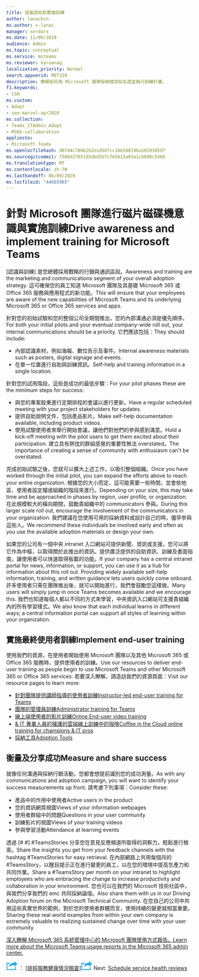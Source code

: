 ```yaml
---
title: 促進認知和實施訓練
author: lanachin
ms.author: v-lanac
manager: serdars
ms.date: 11/09/2018
audience: Admin
ms.topic: conceptual
ms.service: msteams
ms.reviewer: karuanag
localization_priority: Normal
search.appverid: MET150
description: 瞭解如何為 Microsoft 團隊採納增加知名度並執行訓練計畫。
f1.keywords:
- CSH
ms.custom:
- Adopt
- seo-marvel-apr2020
ms.collection:
- Teams_ITAdmin_Adopt
- M365-collaboration
appliesto:
- Microsoft Teams
ms.openlocfilehash: d0744c78062b2ecd507cc16658819ba101930597
ms.sourcegitcommit: f586d2765195dbd5b7cf65615a03a1cb098c5466
ms.translationtype: MT
ms.contentlocale: zh-TW
ms.lasthandoff: 06/09/2020
ms.locfileid: "44665965"
---
```

# <a name="drive-awareness-and-implement-training-for-microsoft-teams"></a><span data-ttu-id="4c954-103">針對 Microsoft 團隊進行磁片磁碟機意識與實施訓練</span><span class="sxs-lookup"><span data-stu-id="4c954-103">Drive awareness and implement training for Microsoft Teams</span></span>

<span data-ttu-id="4c954-104">[認識與訓練] 是您總體採用戰略的行銷與通訊區段。</span><span class="sxs-lookup"><span data-stu-id="4c954-104">Awareness and training are the marketing and communications segment of your overall adoption strategy.</span></span> <span data-ttu-id="4c954-105">這可確保您的員工知道 Microsoft 團隊及其基礎 Microsoft 365 或 Office 365 服務與應用程式的新功能。</span><span class="sxs-lookup"><span data-stu-id="4c954-105">This will ensure that your employees are aware of the new capabilities of Microsoft Teams and its underlying Microsoft 365 or Office 365 services and apps.</span></span>
   
<span data-ttu-id="4c954-106">針對您的初始試驗和您的整個公司全期間推出，您的內部溝通必須是優先順序。</span><span class="sxs-lookup"><span data-stu-id="4c954-106">For both your initial pilots and your eventual company-wide roll out, your internal communications should be a priority.</span></span> <span data-ttu-id="4c954-107">它們應該包括：</span><span class="sxs-lookup"><span data-stu-id="4c954-107">They should include:</span></span>

- <span data-ttu-id="4c954-108">內部認識素材，例如海報、數位告示及事件。</span><span class="sxs-lookup"><span data-stu-id="4c954-108">Internal awareness materials such as posters, digital signage and events.</span></span>
- <span data-ttu-id="4c954-109">在單一位置進行自助與訓練資訊。</span><span class="sxs-lookup"><span data-stu-id="4c954-109">Self-help and training information in a single location.</span></span>

<span data-ttu-id="4c954-110">針對您的試用階段，這些是成功的最低步驟：</span><span class="sxs-lookup"><span data-stu-id="4c954-110">For your pilot phases these are the minimum steps for success:</span></span>

- <span data-ttu-id="4c954-111">與您的專案股東進行定期排程的會議以進行更新。</span><span class="sxs-lookup"><span data-stu-id="4c954-111">Have a regular scheduled meeting with your project stakeholders for updates.</span></span>
- <span data-ttu-id="4c954-112">提供自助說明文件，包括產品影片。</span><span class="sxs-lookup"><span data-stu-id="4c954-112">Make self-help documentation available, including product videos.</span></span>
- <span data-ttu-id="4c954-113">使用試驗使用者來舉行開始會議，讓他們對他們的參與感到滿意。</span><span class="sxs-lookup"><span data-stu-id="4c954-113">Hold a kick-off meeting with the pilot users to get them excited about their participation.</span></span> <span data-ttu-id="4c954-114">建立具有熱忱的群組感覺的重要性無法 overstated。</span><span class="sxs-lookup"><span data-stu-id="4c954-114">The importance of creating a sense of community with enthusiasm can't be overstated.</span></span>

<span data-ttu-id="4c954-115">完成初始試驗之後，您就可以擴大上述工作，以吸引整個組織。</span><span class="sxs-lookup"><span data-stu-id="4c954-115">Once you have worked through the initial pilot, you can expand the efforts above to reach your entire organization.</span></span> <span data-ttu-id="4c954-116">根據您的大小而定，這可能需要一些時間，並會依地區、使用者設定檔或組織的階段來進行。</span><span class="sxs-lookup"><span data-stu-id="4c954-116">Depending on your size, this may take time and be approached in phases by region, user profile, or organization.</span></span> <span data-ttu-id="4c954-117">在此規模較大的橫向期間，鼓勵貴組織中的 communicators 參與。</span><span class="sxs-lookup"><span data-stu-id="4c954-117">During this larger scale roll out, encourage the involvement of the communicators in your organization.</span></span> <span data-ttu-id="4c954-118">我們建議在您使用可用的採納資料或設計自己的時，儘早參與這些人。</span><span class="sxs-lookup"><span data-stu-id="4c954-118">We recommend these individuals be involved early and often as you use the available adoption materials or design your own.</span></span>

<span data-ttu-id="4c954-119">如果您的公司有一個中央 intranet 入口網站可提供新聞、資訊或支援，您可以將它作為中樞，以取得關於此推出的資訊。提供廣泛提供的自助資訊、訓練及書面指南，讓使用者可以快速取得板載的功能。</span><span class="sxs-lookup"><span data-stu-id="4c954-119">If your company has a central intranet portal for news, information, or support, you can use it as a hub for information about this roll out. Providing widely available self-help information, training, and written guidance lets users quickly come onboard.</span></span> <span data-ttu-id="4c954-120">許多使用者只需在團隊推出後，就可以開始進行，我們會鼓勵您這樣做。</span><span class="sxs-lookup"><span data-stu-id="4c954-120">Many users will simply jump in once Teams becomes available and we encourage this.</span></span> <span data-ttu-id="4c954-121">我們也知道每個人都以不同的方式來學習，中央資訊入口網站可支援貴組織內的所有學習樣式。</span><span class="sxs-lookup"><span data-stu-id="4c954-121">We also know that each individual learns in different ways; a central information portal can support all styles of learning within your organization.</span></span>

## <a name="implement-end-user-training"></a><span data-ttu-id="4c954-122">實施最終使用者訓練</span><span class="sxs-lookup"><span data-stu-id="4c954-122">Implement end-user training</span></span>

<span data-ttu-id="4c954-123">使用我們的資源，在使用者開始使用 Microsoft 團隊以及其他 Microsoft 365 或 Office 365 服務時，提供使用者的訓練。</span><span class="sxs-lookup"><span data-stu-id="4c954-123">Use our resources to deliver end-user training as people begin to use Microsoft Teams and other Microsoft 365 or Office 365 services.</span></span> <span data-ttu-id="4c954-124">若要深入瞭解，請造訪我們的資源頁面：</span><span class="sxs-lookup"><span data-stu-id="4c954-124">Visit our resource pages to learn more:</span></span>

- [<span data-ttu-id="4c954-125">針對團隊提供講師指導的使用者訓練</span><span class="sxs-lookup"><span data-stu-id="4c954-125">Instructor-led end-user training for Teams</span></span>](instructor-led-training-teams-landing-page.md)
- [<span data-ttu-id="4c954-126">團隊的管理員訓練</span><span class="sxs-lookup"><span data-stu-id="4c954-126">Administrator training for Teams</span></span>](itadmin-readiness.md)
- [<span data-ttu-id="4c954-127">線上端使用者的影片訓練</span><span class="sxs-lookup"><span data-stu-id="4c954-127">Online End-user video training</span></span>](https://support.office.com/article/microsoft-teams-video-training-4f108e54-240b-4351-8084-b1089f0d21d7)
- [<span data-ttu-id="4c954-128">& IT 專業人員的擁護的雲端線上訓練中的咖啡</span><span class="sxs-lookup"><span data-stu-id="4c954-128">Coffee in the Cloud online training for champions & IT pros</span></span>](https://aka.ms/CoffeeintheCloud) 
- [<span data-ttu-id="4c954-129">採納工具</span><span class="sxs-lookup"><span data-stu-id="4c954-129">Adoption Tools</span></span>](https://aka.ms/O365AdoptionTools)

## <a name="measure-and-share-success"></a><span data-ttu-id="4c954-130">衡量及分享成功</span><span class="sxs-lookup"><span data-stu-id="4c954-130">Measure and share success</span></span>

<span data-ttu-id="4c954-131">就像任何溝通與採納行銷活動，您都會想提前識別您的成功測量。</span><span class="sxs-lookup"><span data-stu-id="4c954-131">As with any communications and adoption campaign, you will want to identify your success measurements up front.</span></span> <span data-ttu-id="4c954-132">請考慮下列事項：</span><span class="sxs-lookup"><span data-stu-id="4c954-132">Consider these:</span></span>

- <span data-ttu-id="4c954-133">產品中的作用中使用者</span><span class="sxs-lookup"><span data-stu-id="4c954-133">Active users in the product</span></span>
- <span data-ttu-id="4c954-134">您的資訊網頁視圖</span><span class="sxs-lookup"><span data-stu-id="4c954-134">Views of your information webpages</span></span>
- <span data-ttu-id="4c954-135">使用者群組中的問題</span><span class="sxs-lookup"><span data-stu-id="4c954-135">Questions in your user community</span></span>
- <span data-ttu-id="4c954-136">訓練影片的視圖</span><span class="sxs-lookup"><span data-stu-id="4c954-136">Views of your training videos</span></span>
- <span data-ttu-id="4c954-137">參與學習活動</span><span class="sxs-lookup"><span data-stu-id="4c954-137">Attendance at learning events</span></span>

<span data-ttu-id="4c954-138">透過 [# #] #TeamsStories 分享您在意見反應頻道所取得的洞察力，輕鬆進行檢索。</span><span class="sxs-lookup"><span data-stu-id="4c954-138">Share the insights you get from your feedback channels with the hashtag #TeamsStories for easy retrieval.</span></span> <span data-ttu-id="4c954-139">在內部網路上共用每個月的 #TeamsStory，以醒目提示正在進行變更的員工，以在您的環境中提高生產力和共同作業。</span><span class="sxs-lookup"><span data-stu-id="4c954-139">Share a #TeamsStory per month on your intranet to highlight employees who are embracing the change to increase productivity and collaboration in your environment.</span></span> <span data-ttu-id="4c954-140">您也可以在我們的 Microsoft 技術社區中，與我們分享我們的 emc 共同採納論壇。</span><span class="sxs-lookup"><span data-stu-id="4c954-140">Also share them with us in our Driving Adoption forum on the Microsoft Technical Community.</span></span> <span data-ttu-id="4c954-141">在您自己的公司中共用這些真實世界的範例，對於您的使用者群體而言，使用持續的變更就相當重要。</span><span class="sxs-lookup"><span data-stu-id="4c954-141">Sharing these real world examples from within your own company is extremely valuable to realizing sustained change over time with your user community.</span></span>

[<span data-ttu-id="4c954-142">深入瞭解 Microsoft 365 系統管理中心的 Microsoft 團隊使用方式報告。</span><span class="sxs-lookup"><span data-stu-id="4c954-142">Learn more about the Microsoft Teams usage reports in the Microsoft 365 admin center.</span></span>](teams-activity-reports.md)

<span data-ttu-id="4c954-143">![描述後續步驟的圖示 ](media/teams-adoption-next-icon.png) ： [[排程服務健康情況檢查](teams-adoption-schedule-service-health-reviews.md)]</span><span class="sxs-lookup"><span data-stu-id="4c954-143">![An icon depicting the next steps](media/teams-adoption-next-icon.png) Next: [Schedule service health reviews](teams-adoption-schedule-service-health-reviews.md)</span></span>

